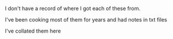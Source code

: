 I don't have a record of where I got each of these from.

I've been cooking most of them for years and had notes in txt files

I've collated them here